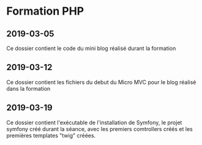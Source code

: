 # Formation PHP

## 2019-03-05
Ce dossier contient le code du mini blog réalisé durant la formation

## 2019-03-12
Ce dossier contient les fichiers du debut du Micro MVC pour le blog réalisé dans la formation

## 2019-03-19
Ce dossier contient l'exécutable de l'installation de Symfony, le projet symfony créé durant la séance, avec les premiers comtrollers créés et les premières templates "twig" créées.
